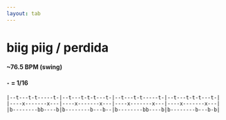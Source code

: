 ```yaml
---
layout: tab
---
```


# biig piig / perdida

#### ~76.5 BPM (swing)
#### `-` = 1/16

```
|--t---t-t-----t-|--t---t-t-t---t-|--t---t-t-----t-|--t---t-t-t---t-|
|----x-------x---|----x-------x---|----x-------x---|----x-------x---|
|b--------bb----b|b--------b---b--|b--------bb----b|b--------b---b-b|
```
